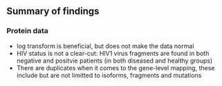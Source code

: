 ## Summary of findings

### Protein data
- log transform is beneficial, but does not make the data normal
- HIV status is not a clear-cut: HIV1 virus fragments are found in both negative and positvie patients (in both diseased and healthy groups)
- There are duplicates when it comes to the gene-level mapping, these include but are not limitted to isoforms, fragments and mutations